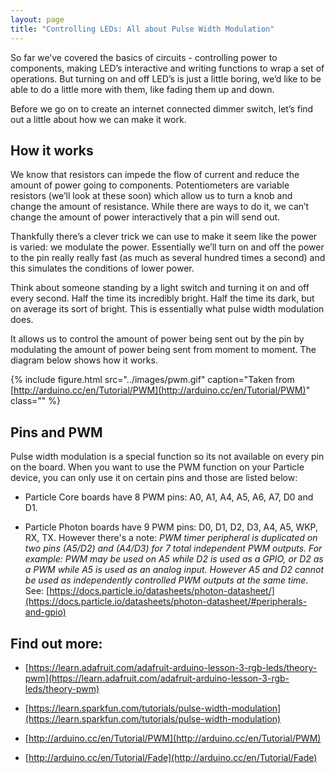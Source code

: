 ```yaml
---
layout: page
title: "Controlling LEDs: All about Pulse Width Modulation"
---
```


So far we’ve covered the basics of circuits - controlling power to components, making LED’s interactive and writing functions to wrap a set of operations. But turning on and off LED’s is just a little boring, we’d like to be able to do a little more with them, like fading them up and down.  

Before we go on to create an internet connected dimmer switch, let’s find out a little about how we can make it work.

## How it works

We know that resistors can impede the flow of current and reduce the amount of power going to components. Potentiometers are variable resistors (we’ll look at these soon) which allow us to turn a knob and change the amount of resistance. While there are ways to do it, we can’t change the amount of power interactively that a pin will send out.

Thankfully there’s a clever trick we can use to make it seem like the power is varied: we modulate the power. Essentially we’ll turn on and off the power to the pin really really fast (as much as several hundred times a second) and this simulates the conditions of lower power.

Think about someone standing by a light switch and turning it on and off every second. Half the time its incredibly bright. Half the time its dark, but on average its sort of bright. This is essentially what pulse width modulation does. 

It allows us to control the amount of power being sent out by the pin by modulating the amount of power being sent from moment to moment. The diagram below shows how it works. 

{% include figure.html src="../images/pwm.gif" caption="Taken from [http://arduino.cc/en/Tutorial/PWM](http://arduino.cc/en/Tutorial/PWM)" class="" %}


## Pins and PWM

Pulse width modulation is a special function so its not available on every pin on the board. When you want to use the PWM function on your Particle device, you can only use it on certain pins and those are listed below:

* Particle Core boards have 8 PWM pins: A0, A1, A4, A5, A6, A7, D0 and D1.


* Particle Photon boards have 9 PWM pins: D0, D1, D2, D3, A4, A5, WKP, RX, TX. However there's a note: _PWM timer peripheral is duplicated on two pins (A5/D2) and (A4/D3) for 7 total independent PWM outputs. For example: PWM may be used on A5 while D2 is used as a GPIO, or D2 as a PWM while A5 is used as an analog input. However A5 and D2 cannot be used as independently controlled PWM outputs at the same time._ See: [https://docs.particle.io/datasheets/photon-datasheet/](https://docs.particle.io/datasheets/photon-datasheet/#peripherals-and-gpio)

## Find out more:

* [https://learn.adafruit.com/adafruit-arduino-lesson-3-rgb-leds/theory-pwm](https://learn.adafruit.com/adafruit-arduino-lesson-3-rgb-leds/theory-pwm)

* [https://learn.sparkfun.com/tutorials/pulse-width-modulation](https://learn.sparkfun.com/tutorials/pulse-width-modulation)

* [http://arduino.cc/en/Tutorial/PWM](http://arduino.cc/en/Tutorial/PWM) 

* [http://arduino.cc/en/Tutorial/Fade](http://arduino.cc/en/Tutorial/Fade) 

